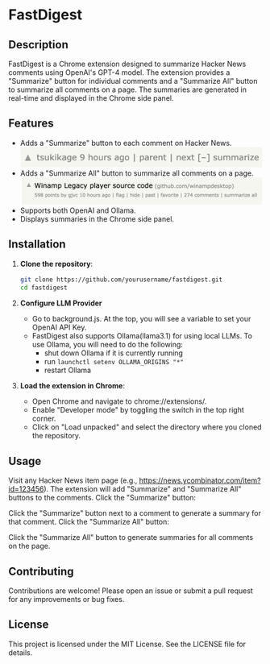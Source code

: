 # FastDigest

## Description

FastDigest is a Chrome extension designed to summarize Hacker News comments using OpenAI's GPT-4 model. The extension provides a "Summarize" button for individual comments and a "Summarize All" button to summarize all comments on a page. The summaries are generated in real-time and displayed in the Chrome side panel.

## Features

- Adds a "Summarize" button to each comment on Hacker News.
  ![summarize button](summarize.png)
- Adds a "Summarize All" button to summarize all comments on a page.
  ![summarize all button](summarize_all.png)
- Supports both OpenAI and Ollama.
- Displays summaries in the Chrome side panel.

## Installation

1. **Clone the repository**:

   ```sh
   git clone https://github.com/yourusername/fastdigest.git
   cd fastdigest
   ```

2. **Configure LLM Provider**

   - Go to background.js. At the top, you will see a variable to set your OpenAI API Key.
   - FastDigest also supports Ollama(llama3.1) for using local LLMs. To use Ollama, you will need to do the following:
     - shut down Ollama if it is currently running
     - run `launchctl setenv OLLAMA_ORIGINS "*"`
     - restart Ollama

3. **Load the extension in Chrome**:
   - Open Chrome and navigate to chrome://extensions/.
   - Enable "Developer mode" by toggling the switch in the top right corner.
   - Click on "Load unpacked" and select the directory where you cloned the repository.

## Usage

Visit any Hacker News item page (e.g., https://news.ycombinator.com/item?id=123456).
The extension will add "Summarize" and "Summarize All" buttons to the comments.
Click the "Summarize" button:

Click the "Summarize" button next to a comment to generate a summary for that comment.
Click the "Summarize All" button:

Click the "Summarize All" button to generate summaries for all comments on the page.

## Contributing

Contributions are welcome! Please open an issue or submit a pull request for any improvements or bug fixes.

## License

This project is licensed under the MIT License. See the LICENSE file for details.
